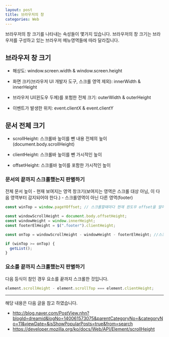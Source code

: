 ```yaml
---
layout: post
title: 브라우저의 창
categories: Web
---
```


브라우저의 창 크기를 나타내는 속성들이 몇가지 있습니다. 브라우저의 창 크기는 브라우저를 구성하고 있는 브라우저 메뉴영역들에 따라 달라집니다.

## 브라우저 창 크기

- 해상도: window.screen.width & window.screen.height

- 화면 크키(브라우저 UI 개발자 도구, 스크롤 영역 제외): innerWidth & innerHeight

- 브라우저 UI(윈도우 두께)를 포험한 전체 크기: outerWidth & outerHeight

- 이벤트가 발생한 위치: event.clientX & event.clientY

## 문서 전체 크기

- scrollHeight: 스크롤바 높이를 뺀 내용 전체의 높이 (document.body.scrollHeight)

- clientHeight: 스크롤바 높이를 뺀 가시적인 높이

- offsetHeight: 스크롤바 높이를 포함한 가시적인 높이

### 문서의 끝까지 스크롤했는지 판별하기

전체 문서 높이 - 현재 보여지는 영역 창크기(보여지는 영역은 스크롤 대상 아님, 이 다음 영역부터 감지되어야 한다.) - 스크롤영역이 아닌 다른 영역(footer)

```js
const winTop = window.pageYOffset; // 스크롤할때마다 현재 윈도우 offset을 알아낸다.

const windowScrollHeight = document.body.offsetHeight;
const windowHeight = window.innerHeight;
const footerElHeight = $(".footer").clientHeight;

const onTop = windowScrollHeight - windowHeight - footerElHeight; //스크롤이 문서하단에 도착했는지 계산합니다.

if (winTop >= onTop) {
  getList();
}
```

### 요소를 끝까지 스크롤했는지 판별하기

다음 등식이 참인 경우 요소를 끝까지 스크롤한 것입니다.

```js
element.scrollHeight - element.scrollTop === element.clientHeight;
```

---

해당 내용은 다음 글을 참고 하였습니다.

- http://blog.naver.com/PostView.nhn?blogId=dreamid&logNo=140061573075&parentCategoryNo=&categoryNo=11&viewDate=&isShowPopularPosts=true&from=search
- https://developer.mozilla.org/ko/docs/Web/API/Element/scrollHeight
